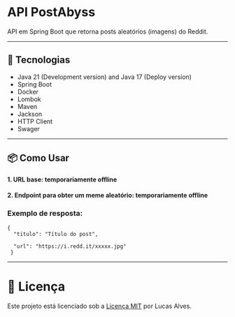﻿# API PostAbyss 

API em Spring Boot que retorna posts aleatórios (imagens) do Reddit.

---
## 🚀 Tecnologias 

- Java 21 (Development version) and Java 17 (Deploy version)
- Spring Boot
- Docker
- Lombok
- Maven
- Jackson
- HTTP Client
- Swager

---
## 📦 Como Usar


#### 1. URL base: temporariamente offline
#### 2. Endpoint para obter um meme aleatório: temporariamente offline
### Exemplo de resposta: 
```
{
  "titulo": "Título do post",
  
  "url": "https://i.redd.it/xxxxx.jpg"
 }
````

---
# 📜 Licença
Este projeto está licenciado sob a [Licença MIT](https://github.com/tluccas/APImemeAbyss/blob/main/LICENSE) por Lucas Alves.



